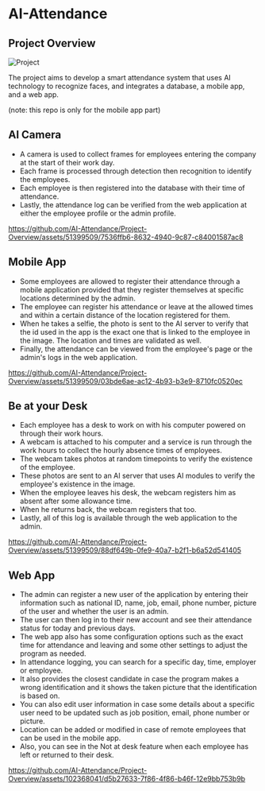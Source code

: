 
# AI-Attendance

## Project Overview

![Project](https://github.com/AI-Attendance/Project-Overview/assets/51399509/67640ad0-5abe-4e44-99b8-ca3c96e57303)

The project aims to develop a smart attendance system that uses AI technology to recognize faces, and integrates a database, a mobile app, and a web app.

(note: this repo is only for the mobile app part)

## AI Camera

* A camera is used to collect frames for employees entering the company at the start of their work day.
* Each frame is processed through detection then recognition to identify the employees.
* Each employee is then registered into the database with their time of attendance.
* Lastly, the attendance log can be verified from the web application at either the employee profile or the admin profile.

https://github.com/AI-Attendance/Project-Overview/assets/51399509/7536ffb6-8632-4940-9c87-c84001587ac8

## Mobile App

* Some employees are allowed to register their attendance through a mobile application provided that they register themselves at specific locations determined by the admin.
* The employee can register his attendance or leave at the allowed times and within a certain distance of the location registered for them.
* When he takes a selfie, the photo is sent to the AI server to verify that the id used in the app is the exact one that is linked to the employee in the image. The location and times are validated as well.
* Finally, the attendance can be viewed from the employee's page or the admin's logs in the web application.

https://github.com/AI-Attendance/Project-Overview/assets/51399509/03bde6ae-ac12-4b93-b3e9-8710fc0520ec

## Be at your Desk

* Each employee has a desk to work on with his computer powered on through their work hours.
* A webcam is attached to his computer and a service is run through the work hours to collect the hourly absence times of employees.
* The webcam takes photos at random timepoints to verify the existence of the employee.
* These photos are sent to an AI server that uses AI modules to verify the employee's existence in the image.
* When the employee leaves his desk, the webcam registers him as absent after some allowance time.
* When he returns back, the webcam registers that too.
* Lastly, all of this log is available through the web application to the admin.

https://github.com/AI-Attendance/Project-Overview/assets/51399509/88df649b-0fe9-40a7-b2f1-b6a52d541405


## Web App

* The admin can register a new user of the application by entering their information such as national ID, name, job, email, phone number, picture of the user and whether the user is an admin.
* The user can then log in to their new account and see their attendance status for today and previous days.
* The web app also has some configuration options such as the exact time for attendance and leaving and some other settings to adjust the program as needed.
* In attendance logging, you can search for a specific day, time, employer or employee.
* It also provides the closest candidate in case the program makes a wrong identification and it shows the taken picture that the identification is based on.
* You can also edit user information in case some details about a specific user need to be updated such as job position, email, phone number or picture.
* Location can be added or modified in case of remote employees that can be used in the mobile app.
* Also, you can see in the Not at desk feature when each employee has left or returned to their desk.

https://github.com/AI-Attendance/Project-Overview/assets/102368041/d5b27633-7f86-4f86-b46f-12e9bb753b9b
